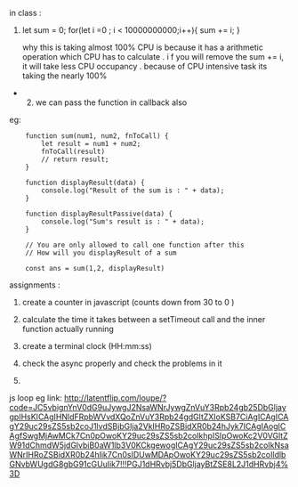 in class :

1. let sum = 0;
        for(let i =0 ; i < 10000000000;i++){
        sum += i;
        }
        
    why this is taking almost 100% CPU is because it has a arithmetic operation which CPU has to calculate . i
        f you will remove the sum += i, it will take less CPU occupancy . because of CPU intensive task its taking the nearly 100%



 * 2. we can pass the function in callback also

eg:

        function sum(num1, num2, fnToCall) {
            let result = num1 + num2;
            fnToCall(result)
            // return result;
        }

        function displayResult(data) {
            console.log("Result of the sum is : " + data);
        }

        function displayResultPassive(data) {
            console.log("Sum's result is : " + data);
        }

        // You are only allowed to call one function after this
        // How will you displayResult of a sum

        const ans = sum(1,2, displayResult)



assignments : 

1. create a counter  in javascript (counts down from 30 to 0 )
2. calculate the time it takes  between  a setTimeout call and the inner function  actually running 
3. create a terminal clock (HH:mm:ss)


4. check the async properly and check the problems in it 
5. 



js loop eg link: 
http://latentflip.com/loupe/?code=JC5vbignYnV0dG9uJywgJ2NsaWNrJywgZnVuY3Rpb24gb25DbGljaygpIHsKICAgIHNldFRpbWVvdXQoZnVuY3Rpb24gdGltZXIoKSB7CiAgICAgICAgY29uc29sZS5sb2coJ1lvdSBjbGlja2VkIHRoZSBidXR0b24hJyk7ICAgIAogICAgfSwgMjAwMCk7Cn0pOwoKY29uc29sZS5sb2coIkhpISIpOwoKc2V0VGltZW91dChmdW5jdGlvbiB0aW1lb3V0KCkgewogICAgY29uc29sZS5sb2coIkNsaWNrIHRoZSBidXR0b24hIik7Cn0sIDUwMDApOwoKY29uc29sZS5sb2coIldlbGNvbWUgdG8gbG91cGUuIik7!!!PGJ1dHRvbj5DbGljayBtZSE8L2J1dHRvbj4%3D

